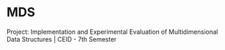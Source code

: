 # MDS
Project: Implementation and Experimental Evaluation of Multidimensional Data Structures | CEID - 7th Semester
